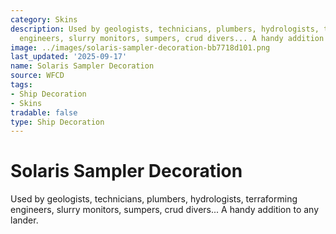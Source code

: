 ```yaml
---
category: Skins
description: Used by geologists, technicians, plumbers, hydrologists, terraforming
  engineers, slurry monitors, sumpers, crud divers... A handy addition to any lander.
image: ../images/solaris-sampler-decoration-bb7718d101.png
last_updated: '2025-09-17'
name: Solaris Sampler Decoration
source: WFCD
tags:
- Ship Decoration
- Skins
tradable: false
type: Ship Decoration
---
```


# Solaris Sampler Decoration

Used by geologists, technicians, plumbers, hydrologists, terraforming engineers, slurry monitors, sumpers, crud divers... A handy addition to any lander.

